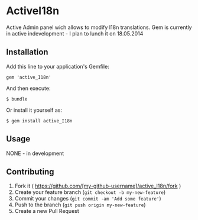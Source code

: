 # ActiveI18n

Active Admin panel wich allows to modify I18n translations. Gem is currently in active indevelopment - I plan to lunch it on 18.05.2014

## Installation

Add this line to your application's Gemfile:

    gem 'active_I18n'

And then execute:

    $ bundle

Or install it yourself as:

    $ gem install active_I18n

## Usage

NONE - in development

## Contributing

1. Fork it ( https://github.com/[my-github-username]/active_I18n/fork )
2. Create your feature branch (`git checkout -b my-new-feature`)
3. Commit your changes (`git commit -am 'Add some feature'`)
4. Push to the branch (`git push origin my-new-feature`)
5. Create a new Pull Request
